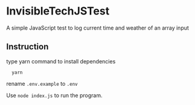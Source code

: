 # InvisibleTechJSTest
A simple JavaScript test to log current time and weather of an array input

## Instruction

type yarn command to install dependencies
````
  yarn 
````

rename `.env.example` to `.env`

Use `node index.js` to run the program.
